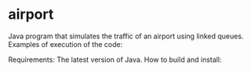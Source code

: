 # airport
Java program that simulates the traffic of an airport using linked queues.
Examples of execution of the code:

Requirements:
The latest version of Java.
How to build and install:
